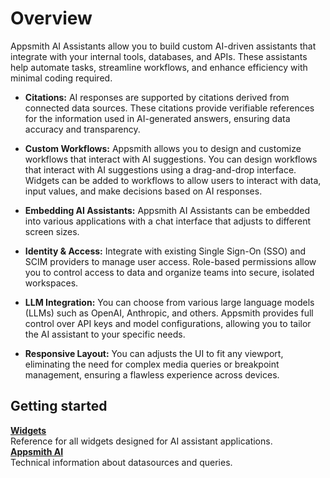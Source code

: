 
# Overview

Appsmith AI Assistants allow you to build custom AI-driven assistants that integrate with your internal tools, databases, and APIs. These assistants help automate tasks, streamline workflows, and enhance efficiency with minimal coding required.


- **Citations:** AI responses are supported by citations derived from connected data sources. These citations provide verifiable references for the information used in AI-generated answers, ensuring data accuracy and transparency.

- **Custom Workflows:** Appsmith allows you to design and customize workflows that interact with AI suggestions. You can design workflows that interact with AI suggestions using a drag-and-drop interface. Widgets can be added to workflows to allow users to interact with data, input values, and make decisions based on AI responses.

- **Embedding AI Assistants:** Appsmith AI Assistants can be embedded into various applications with a chat interface that adjusts to different screen sizes. 

- **Identity & Access:** Integrate with existing Single Sign-On (SSO) and SCIM providers to manage user access. Role-based permissions allow you to control access to data and organize teams into secure, isolated workspaces.

- **LLM Integration:** You can choose from various large language models (LLMs) such as OpenAI, Anthropic, and others. Appsmith provides full control over API keys and model configurations, allowing you to tailor the AI assistant to your specific needs.

- **Responsive Layout:** You can adjusts the UI to fit any viewport, eliminating the need for complex media queries or breakpoint management, ensuring a flawless experience across devices.


## Getting started 

<div className="containerGridSampleApp">

   <div className="containerColumnSampleApp columnGrid column-two">
   <div className="containerCol">
      </div>
      <b><a href="/packages/tutorial/query-module">Widgets</a></b>
      <div className="containerDescription"> Reference for all widgets designed for AI assistant applications.</div>
   </div>
   <div className="containerColumnSampleApp columnGrid column-two">
   <div className="containerCol">
      </div>
      <b><a href="/packages/tutorial/query-module">Appsmith AI</a></b>
      <div className="containerDescription">Technical information about datasources and queries.</div>
   </div>
  
</div>

